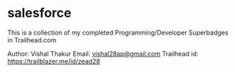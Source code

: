 # salesforce
This is a collection of my completed Programming/Developer Superbadges in Trailhead.com

Author: Vishal Thakur
Email: vishal28ap@gmail.com
Trailhead id: https://trailblazer.me/id/zead28
